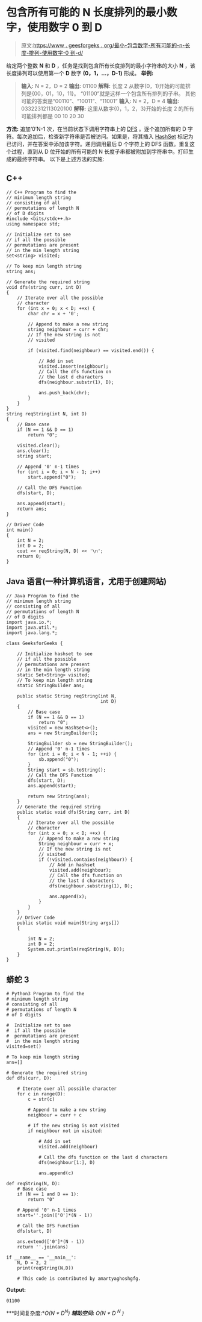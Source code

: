 # 包含所有可能的 N 长度排列的最小数字，使用数字 0 到 D

> 原文:[https://www . geesforgeks . org/最小-包含数字-所有可能的-n-长度-排列-使用数字-0 到-d/](https://www.geeksforgeeks.org/smallest-number-containing-all-possible-n-length-permutations-using-digits-0-to-d/)

给定两个整数 **N** 和 **D** ，任务是找到包含所有长度排列的最小字符串的大小 **N** ，该长度排列可以使用第一个 **D** 数字 **(0，1，…，D-1)** 形成。
**举例:**

> **输入:** N = 2，D = 2
> **输出:** 01100
> **解释:**
> 长度 2 从数字(0，1)开始的可能排列是{00，01，10，11}。
> “01100”就是这样一个包含所有排列的子串。
> 其他可能的答案是“00110”、“10011”、“11001”
> **输入:** N = 2，D = 4
> **输出:** 03322312113020100
> **解释:**
> 这里从数字{0，1，2，3}开始的长度 2 的所有可能排列都是
> 00 10 20 30

**方法:**
追加‘0’N-1 次，在当前状态下调用字符串上的 [DFS](https://www.geeksforgeeks.org/depth-first-search-or-dfs-for-a-graph/) 。逐个追加所有的 D 字符。每次追加后，检查新字符串是否被访问。如果是，将其插入 [HashSet](https://www.geeksforgeeks.org/hashset-in-java/) 标记为已访问，并在答案中添加该字符。递归调用最后 D 个字符上的 DFS 函数。重复这个过程，直到从 D 位开始的所有可能的 N 长度子串都被附加到字符串中。打印生成的最终字符串。
以下是上述方法的实施:

## C++

```
// C++ Program to find the
// minimum length string
// consisting of all
// permutations of length N
// of D digits
#include <bits/stdc++.h>
using namespace std;

// Initialize set to see
// if all the possible
// permutations are present
// in the min length string
set<string> visited;

// To keep min length string
string ans;

// Generate the required string
void dfs(string curr, int D)
{
    // Iterate over all the possible
    // character
    for (int x = 0; x < D; ++x) {
        char chr = x + '0';

        // Append to make a new string
        string neighbour = curr + chr;
        // If the new string is not
        // visited

        if (visited.find(neighbour) == visited.end()) {

            // Add in set
            visited.insert(neighbour);
            // Call the dfs function on
            // the last d characters
            dfs(neighbour.substr(1), D);

            ans.push_back(chr);
        }
    }
}
string reqString(int N, int D)
{
    // Base case
    if (N == 1 && D == 1)
        return "0";

    visited.clear();
    ans.clear();
    string start;

    // Append '0' n-1 times
    for (int i = 0; i < N - 1; i++)
        start.append("0");

    // Call the DFS Function
    dfs(start, D);

    ans.append(start);
    return ans;
}

// Driver Code
int main()
{
    int N = 2;
    int D = 2;
    cout << reqString(N, D) << '\n';
    return 0;
}
```

## Java 语言(一种计算机语言，尤用于创建网站)

```
// Java Program to find the
// minimum length string
// consisting of all
// permutations of length N
// of D digits
import java.io.*;
import java.util.*;
import java.lang.*;

class GeeksforGeeks {

    // Initialize hashset to see
    // if all the possible
    // permutations are present
    // in the min length string
    static Set<String> visited;
    // To keep min length string
    static StringBuilder ans;

    public static String reqString(int N,
                                   int D)
    {
        // Base case
        if (N == 1 && D == 1)
            return "0";
        visited = new HashSet<>();
        ans = new StringBuilder();

        StringBuilder sb = new StringBuilder();
        // Append '0' n-1 times
        for (int i = 0; i < N - 1; ++i) {
            sb.append("0");
        }
        String start = sb.toString();
        // Call the DFS Function
        dfs(start, D);
        ans.append(start);

        return new String(ans);
    }
    // Generate the required string
    public static void dfs(String curr, int D)
    {
        // Iterate over all the possible
        // character
        for (int x = 0; x < D; ++x) {
            // Append to make a new string
            String neighbour = curr + x;
            // If the new string is not
            // visited
            if (!visited.contains(neighbour)) {
                // Add in hashset
                visited.add(neighbour);
                // Call the dfs function on
                // the last d characters
                dfs(neighbour.substring(1), D);

                ans.append(x);
            }
        }
    }
    // Driver Code
    public static void main(String args[])
    {

        int N = 2;
        int D = 2;
        System.out.println(reqString(N, D));
    }
}
```

## 蟒蛇 3

```
# Python3 Program to find the
# minimum length string
# consisting of all
# permutations of length N
# of D digits

#  Initialize set to see
#  if all the possible
#  permutations are present
#  in the min length string
visited=set()

# To keep min length string
ans=[]

# Generate the required string
def dfs(curr, D):

    # Iterate over all possible character
    for c in range(D):
        c = str(c)

        # Append to make a new string
        neighbour = curr + c

        # If the new string is not visited
        if neighbour not in visited:

            # Add in set
            visited.add(neighbour)

            # Call the dfs function on the last d characters
            dfs(neighbour[1:], D)

            ans.append(c)

def reqString(N, D):
    # Base case
    if (N == 1 and D == 1):
        return "0"

    # Append '0' n-1 times
    start=''.join(['0']*(N - 1))

    # Call the DFS Function
    dfs(start, D)

    ans.extend(['0']*(N - 1))
    return ''.join(ans)

if __name__ == '__main__':
    N, D = 2, 2
    print(reqString(N,D))

    # This code is contributed by amartyaghoshgfg.
```

**Output:** 

```
01100
```

***时间复杂度:**O(N * D<sup>N</sup>)*
***辅助空间:** O(N * D <sup>N</sup> )*